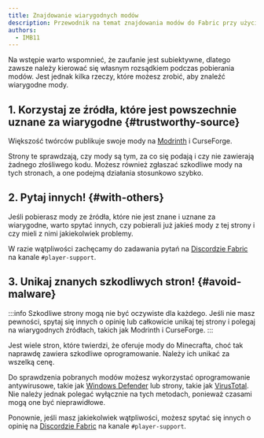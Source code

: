 ```yaml
---
title: Znajdowanie wiarygodnych modów
description: Przewodnik na temat znajdowania modów do Fabric przy użyciu wiarygodnych źródeł.
authors:
  - IMB11
---
```


Na wstępie warto wspomnieć, że zaufanie jest subiektywne, dlatego zawsze należy kierować się własnym rozsądkiem podczas pobierania modów. Jest jednak kilka rzeczy, które możesz zrobić, aby znaleźć wiarygodne mody.

## 1. Korzystaj ze źródła, które jest powszechnie uznane za wiarygodne {#trustworthy-source}

Większość twórców publikuje swoje mody na [Modrinth](https://modrinth.com/mods?g=categories:%27fabric%27) i CurseForge.

Strony te sprawdzają, czy mody są tym, za co się podają i czy nie zawierają żadnego złośliwego kodu. Możesz również zgłaszać szkodliwe mody na tych stronach, a one podejmą działania stosunkowo szybko.

## 2. Pytaj innych! {#with-others}

Jeśli pobierasz mody ze źródła, które nie jest znane i uznane za wiarygodne, warto spytać innych, czy pobierali już jakieś mody z tej strony i czy mieli z nimi jakiekolwiek problemy.

W razie wątpliwości zachęcamy do zadawania pytań na [Discordzie Fabric](https://discord.gg/v6v4pMv) na kanale `#player-support`.

## 3. Unikaj znanych szkodliwych stron! {#avoid-malware}

:::info
Szkodliwe strony mogą nie być oczywiste dla każdego. Jeśli nie masz pewności, spytaj się innych o opinię lub całkowicie unikaj tej strony i polegaj na wiarygodnych źródłach, takich jak Modrinth i CurseForge.
:::

Jest wiele stron, które twierdzi, że oferuje mody do Minecrafta, choć tak naprawdę zawiera szkodliwe oprogramowanie. Należy ich unikać za wszelką cenę.

Do sprawdzenia pobranych modów możesz wykorzystać oprogramowanie antywirusowe, takie jak [Windows Defender](https://www.microsoft.com/en-us/windows/comprehensive-security) lub strony, takie jak [VirusTotal](https://www.virustotal.com/). Nie należy jednak polegać wyłącznie na tych metodach, ponieważ czasami mogą one być nieprawidłowe.

Ponownie, jeśli masz jakiekolwiek wątpliwości, możesz spytać się innych o opinię na [Discordzie Fabric](https://discord.gg/v6v4pMv) na kanale `#player-support`.
